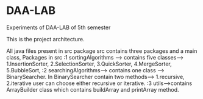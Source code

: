 # DAA-LAB
Experiments of DAA-LAB of 5th semester

This is the project architecture.

All java files present in src package
src contains three packages and a main class, 
Packages in src :1 sortingAlgorithms  --> contains five classes--> 1.InsertionSorter, 2.SelectionSorter, 3.QuickSorter, 4.MergeSorter, 5.BubbleSort, 
                :2 searchingAlgorithms--> contains one class --> BinarySearcher. In BinarySearcher contain two methods--> 1.recursive, 2.iterative user can choose either recursive or iterative. 
                :3 utils-->contains ArrayBuilder class which contains buildArray and printArray method.
